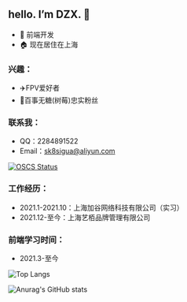 ## hello. I’m DZX.  👋
 - 🙋 前端开发 
 - 🏠 现在居住在上海
### 兴趣：
 -  ✈️FPV爱好者 
 -  🥤百事无糖(树莓)忠实粉丝  
### 联系我： 
 - QQ：2284891522
 - Email：sk8sigua@aliyun.com

 [![OSCS Status](https://www.oscs1024.com/platform/badge/SK-Luffa/note.svg?size=small)](https://www.oscs1024.com/project/SK-Luffa/note?ref=badge_small)

 
 
### 工作经历：
   * 2021.1-2021.10：上海加谷网络科技有限公司（实习）
   * 2021.12-至今：上海艺栢品牌管理有限公司
### 前端学习时间：
   * 2021.3-至今   

![Top Langs](https://github-readme-stats.vercel.app/api/top-langs/?username=SK-Luffa&layout=compact&show_icons=true&theme=transparent&locale=cn&hide_border=true&show_owner=true&card_width=200)

![Anurag's GitHub stats](https://github-readme-stats.vercel.app/api?username=SK-Luffa&show_icons=true&theme=transparent&locale=cn&hide_border=true&show_owner=true&card_width=200)




 
